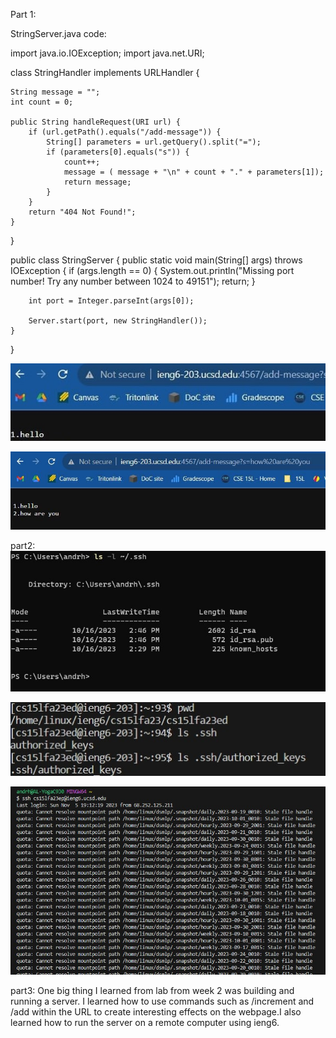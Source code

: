 Part 1:

StringServer.java code:

import java.io.IOException;
import java.net.URI;

class StringHandler implements URLHandler {

    String message = "";
    int count = 0;
    
    public String handleRequest(URI url) {
        if (url.getPath().equals("/add-message")) {
            String[] parameters = url.getQuery().split("=");
            if (parameters[0].equals("s")) {
                count++;
                message = ( message + "\n" + count + "." + parameters[1]);
                return message;
            }
        }
        return "404 Not Found!";
    }
}

public class StringServer {
    public static void main(String[] args) throws IOException {
        if (args.length == 0) {
            System.out.println("Missing port number! Try any number between 1024 to 49151");
            return;
        }

        int port = Integer.parseInt(args[0]);

        Server.start(port, new StringHandler());
    }
}

![Image](lab2sc2.jpg)

![Image](Lab2sc.jpg)

part2:
![Image](lab2sc3.jpg)

![Image](lab2sc4.jpg)

![Image](lab2sc5.jpg)

part3:
One big thing I learned from lab from week 2 was building and running a server. I learned how to use commands such as /increment and /add within the URL to create interesting effects on the webpage.I also learned how to run the server on a remote computer using ieng6.
